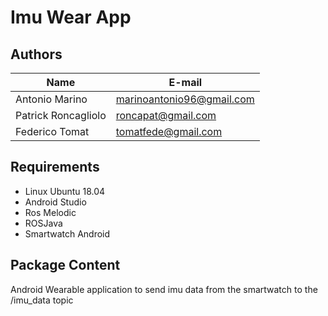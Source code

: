 # Imu Wear App

## Authors
| Name | E-mail |
|------|--------|
| Antonio Marino | marinoantonio96@gmail.com |
| Patrick Roncagliolo | roncapat@gmail.com |
| Federico Tomat | tomatfede@gmail.com |

## Requirements
* Linux Ubuntu 18.04
* Android Studio
* Ros Melodic
* ROSJava
* Smartwatch Android

## Package Content
Android Wearable application to send imu data from the smartwatch to the /imu_data topic
